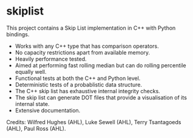 # skiplist

This project contains a Skip List implementation in C++ with Python bindings.

* Works with any C++ type <T> that has comparison operators.
* No capacity restrictions apart from available memory.
* Heavily performance tested.
* Aimed at performing fast rolling median but can do rolling percentile equally well.
* Functional tests at both the C++ and Python level.
* Deterministic tests of a probablistic data structure.
* The C++ skip list has exhaustive internal integrity checks.
* The skip list can generate DOT files that provide a visualisation of its internal state.
* Extensive documentation. 

Credits: Wilfred Hughes (AHL), Luke Sewell (AHL), Terry Tsantagoeds (AHL), Paul Ross (AHL).

